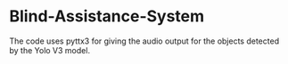 # Blind-Assistance-System

The code uses pyttx3 for giving the audio output for the objects detected by the Yolo V3 model.

